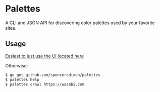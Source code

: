 # Palettes

A CLI and JSON API for discovering color palettes used by your favorite sites.

## Usage

[Easiest to just use the UI located here](http://palettes.netlify.com)

Otherwise:

```sh
$ go get github.com/spencercdixon/palettes
$ palettes help
$ palettes crawl https://wasabi.com
```
